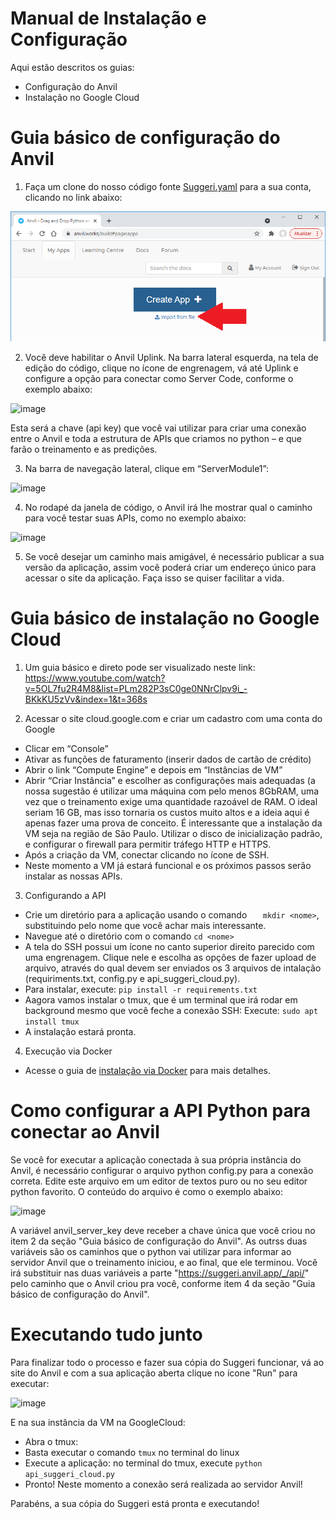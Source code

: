 # Manual de Instalação e Configuração

Aqui estão descritos os guias:
- Configuração do Anvil
- Instalação no Google Cloud

# Guia básico de configuração do Anvil

1)	Faça um clone do nosso código fonte [Suggeri.yaml](./site_adm/app/Suggeri.yaml) para a sua conta, clicando no link abaixo:

![image](../images/import_suggeri.png)

2)	Você deve habilitar o Anvil Uplink. Na barra lateral esquerda, na tela de edição do código, clique no ícone de engrenagem, vá até Uplink e configure a opção para conectar como Server Code, conforme o exemplo abaixo:

![image](https://user-images.githubusercontent.com/56764603/135187747-f738b747-15b7-4d69-a316-fe9743eaff41.png)

 
Esta será a chave (api key) que você vai utilizar para criar uma conexão entre o Anvil e toda a estrutura de APIs que criamos no python – e que farão o treinamento e as predições.

3)	Na barra de navegação lateral, clique em “ServerModule1”:

![image](https://user-images.githubusercontent.com/56764603/135187793-925ba1f2-002f-4be7-b80b-6d0d19de928e.png)

 

4)	No rodapé da janela de código, o Anvil irá lhe mostrar qual o caminho para você testar suas APIs, como no exemplo abaixo:

![image](https://user-images.githubusercontent.com/56764603/135187807-2f208023-e2c3-4203-a23d-e918dd75de0c.png)

 
 
5)	Se você desejar um caminho mais amigável, é necessário publicar a sua versão da aplicação, assim você poderá criar um endereço único para acessar o site da aplicação. Faça isso se quiser facilitar a vida.


# Guia básico de instalação no Google Cloud

1)	Um guia básico e direto pode ser visualizado neste link: https://www.youtube.com/watch?v=5OL7fu2R4M8&list=PLm282P3sC0ge0NNrClpv9i_-BKkKU5zVv&index=1&t=368s

2)	Acessar o site cloud.google.com e criar um cadastro com uma conta do Google
* Clicar em “Console”
* Ativar as funções de faturamento (inserir dados de cartão de crédito)
* Abrir o link “Compute Engine” e depois em “Instâncias de VM”
* Abrir “Criar Instância” e escolher as configurações mais adequadas (a nossa sugestão é utilizar uma máquina com pelo menos 8GbRAM, uma vez que o treinamento exige uma quantidade razoável de RAM. O ideal seriam 16 GB, mas isso tornaria os custos muito altos e a ideia aqui é apenas fazer uma prova de conceito. É interessante que a instalação da VM seja na região de São Paulo. Utilizar o disco  de inicialização padrão, e configurar o firewall para permitir tráfego HTTP e HTTPS. 
* Após a criação da VM, conectar clicando no ícone de SSH.
* Neste momento a VM já estará funcional e os próximos passos serão instalar as nossas APIs.

3)	Configurando a API
* Crie um diretório para a aplicação usando o comando ```	mkdir <nome>```, substituindo <nome> pelo nome que você achar mais interessante.
*	Navegue até o diretório com o comando ```cd <nome>```
*	A tela do SSH possui um ícone no canto superior direito parecido com uma engrenagem. Clique nele e escolha as opções de fazer upload de arquivo, através do qual devem ser enviados os 3 arquivos de intalação (requiriments.txt, config.py e api_suggeri_cloud.py).
*	Para instalar, execute:
```pip install -r requirements.txt```
*	Aagora vamos instalar o tmux, que é um terminal que irá rodar em background mesmo que você feche a conexão SSH: Execute: ```sudo apt install tmux```
*	A instalação estará pronta.

4) Execução via Docker
* Acesse o guia de [instalação via Docker](./servidor_predicao/README.md) para mais detalhes.

# Como configurar a API Python para conectar ao Anvil

Se você for executar a aplicação conectada à sua própria instância do Anvil, é necessário configurar o arquivo python config.py para a conexão correta.
Edite este arquivo em um editor de textos puro ou no seu editor python favorito.
O conteúdo do arquivo é como o exemplo abaixo:
 
![image](https://user-images.githubusercontent.com/56764603/135675180-9431b34b-cf05-4a69-88d4-7a48fa6e9aa5.png)

 
A variável anvil_server_key deve receber a chave única que você criou no item 2 da seção "Guia básico de configuração do Anvil".
As outrss duas variáveis são os caminhos que o python vai utilizar para informar ao servidor Anvil que o treinamento iniciou, e ao final, que ele terminou. Você irá substituir nas duas variáveis a parte "https://suggeri.anvil.app/_/api/" pelo caminho que o Anvil criou pra você, conforme item 4 da seção "Guia básico de configuração do Anvil".


# Executando tudo junto
 
Para finalizar todo o processo e fazer sua cópia do Suggeri funcionar, vá ao site do Anvil e com a sua aplicação aberta clique no ícone "Run" para executar:
 
 ![image](https://user-images.githubusercontent.com/56764603/135677155-e8593d52-7842-4385-8b00-6f7c1c901e09.png)

 
E na sua instância da VM na GoogleCloud:
*	Abra o tmux:
*	Basta executar o comando ```tmux``` no terminal do linux
*	Execute a aplicação: no terminal do tmux, execute ```python api_suggeri_cloud.py```
*	Pronto! Neste momento a conexão será realizada ao servidor Anvil!

 Parabéns, a sua cópia do Suggeri está pronta e executando!
